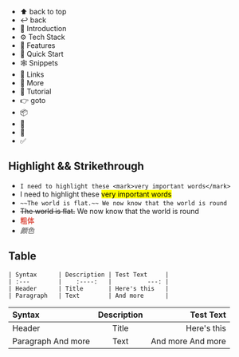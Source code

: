 - ⬆ back to top
- ↩ back
- 🤖 Introduction
- ⚙️ Tech Stack
- 🔋 Features
- 🤸 Quick Start
- 🕸️ Snippets
- 🔗 Links
- 🚀 More
- 🚨 Tutorial
- 👉 goto
- 📦
- 📂
- 📄
- ✅

## Highlight && Strikethrough

- `I need to highlight these <mark>very important words</mark>`
- I need to highlight these <mark>very important words</mark>
- `~~The world is flat.~~ We now know that the world is round`
- ~~The world is flat.~~ We now know that the world is round
- <strong style="color:#DD5145">粗体</strong>
- <i style="color:gray;font-weight:bold">颜色</i>

## Table

```
| Syntax      | Description | Test Text     |
| :---        |    :----:   |          ---: |
| Header      | Title       | Here's this   |
| Paragraph   | Text        | And more      |
```

| Syntax      | Description | Test Text     |
| :---        |    :----:   |          ---: |
| Header      | Title       | Here's this   |
| Paragraph And more   | Text        | And more  And more    |
